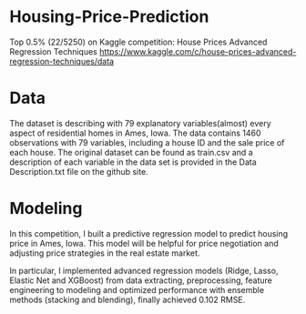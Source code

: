 # Housing-Price-Prediction
Top 0.5% (22/5250) on Kaggle competition: House Prices Advanced Regression Techniques https://www.kaggle.com/c/house-prices-advanced-regression-techniques/data

# Data
The dataset is describing with 79 explanatory variables(almost) every aspect of residential homes in Ames, Iowa. The data contains 1460 observations with 79 variables, including a house ID and the sale price of each house. The original dataset can be found as train.csv and a description of each variable in the data set is provided in the Data Description.txt file on the github site.

# Modeling
In this competition, I built a predictive regression model to predict housing price in Ames, Iowa. This model will be helpful for price negotiation and adjusting price strategies in the real estate market.

In particular, I implemented advanced regression models (Ridge, Lasso, Elastic Net and XGBoost) from data extracting, preprocessing, feature engineering to modeling and optimized performance with ensemble methods (stacking and blending), finally achieved 0.102 RMSE.

